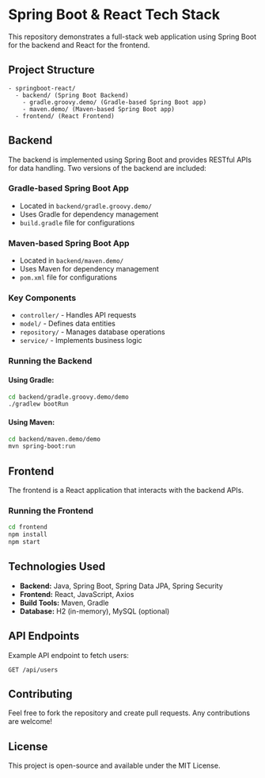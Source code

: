 # Spring Boot & React Tech Stack

This repository demonstrates a full-stack web application using Spring Boot for the backend and React for the frontend.

## Project Structure
```
- springboot-react/
  - backend/ (Spring Boot Backend)
    - gradle.groovy.demo/ (Gradle-based Spring Boot app)
    - maven.demo/ (Maven-based Spring Boot app)
  - frontend/ (React Frontend)
```

## Backend
The backend is implemented using Spring Boot and provides RESTful APIs for data handling. Two versions of the backend are included:

### Gradle-based Spring Boot App
- Located in `backend/gradle.groovy.demo/`
- Uses Gradle for dependency management
- `build.gradle` file for configurations

### Maven-based Spring Boot App
- Located in `backend/maven.demo/`
- Uses Maven for dependency management
- `pom.xml` file for configurations

### Key Components
- `controller/` - Handles API requests
- `model/` - Defines data entities
- `repository/` - Manages database operations
- `service/` - Implements business logic

### Running the Backend
#### Using Gradle:
```sh
cd backend/gradle.groovy.demo/demo
./gradlew bootRun
```

#### Using Maven:
```sh
cd backend/maven.demo/demo
mvn spring-boot:run
```

## Frontend
The frontend is a React application that interacts with the backend APIs.

### Running the Frontend
```sh
cd frontend
npm install
npm start
```

## Technologies Used
- **Backend:** Java, Spring Boot, Spring Data JPA, Spring Security
- **Frontend:** React, JavaScript, Axios
- **Build Tools:** Maven, Gradle
- **Database:** H2 (in-memory), MySQL (optional)

## API Endpoints
Example API endpoint to fetch users:
```
GET /api/users
```

## Contributing
Feel free to fork the repository and create pull requests. Any contributions are welcome!

## License
This project is open-source and available under the MIT License.

